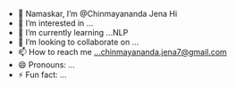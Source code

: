 - 👋 Namaskar, I’m @Chinmayananda Jena Hi 
- 👀 I’m interested in ...
- 🌱 I’m currently learning ...NLP
- 💞️ I’m looking to collaborate on ...
- 📫 How to reach me ...chinmayananda.jena7@gmail.com
- 😄 Pronouns: ...
- ⚡ Fun fact: ...

<!---
ChinmayanandaJena/ChinmayanandaJena is a ✨ special ✨ repository because its `README.md` (this file) appears on your GitHub profile.
You can click the Preview link to take a look at your changes.
--->
